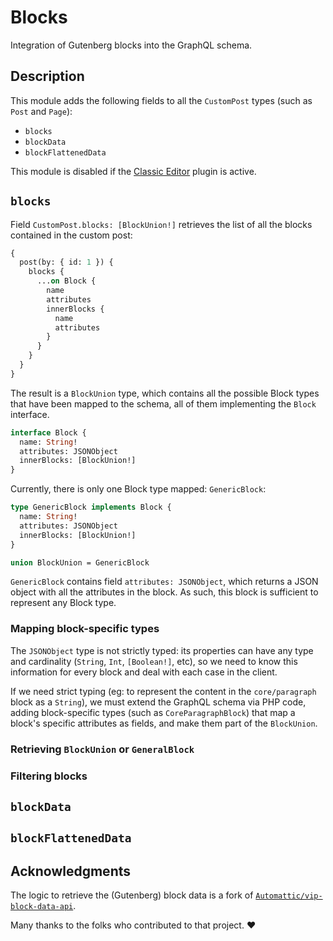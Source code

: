 # Blocks

Integration of Gutenberg blocks into the GraphQL schema.

## Description

This module adds the following fields to all the `CustomPost` types (such as `Post` and `Page`):

- `blocks`
- `blockData`
- `blockFlattenedData`

This module is disabled if the [Classic Editor](https://wordpress.org/plugins/classic-editor/) plugin is active.

## `blocks`

Field `CustomPost.blocks: [BlockUnion!]` retrieves the list of all the blocks contained in the custom post:

```graphql
{
  post(by: { id: 1 }) {
    blocks {
      ...on Block {
        name
        attributes
        innerBlocks {
          name
          attributes
        }
      }
    }
  }
}
```

The result is a `BlockUnion` type, which contains all the possible Block types that have been mapped to the schema, all of them implementing the `Block` interface.

```graphql
interface Block {
  name: String!
  attributes: JSONObject
  innerBlocks: [BlockUnion!]
}
```

Currently, there is only one Block type mapped: `GenericBlock`:

```graphql
type GenericBlock implements Block {
  name: String!
  attributes: JSONObject
  innerBlocks: [BlockUnion!]
}

union BlockUnion = GenericBlock
```

`GenericBlock` contains field `attributes: JSONObject`, which returns a JSON object with all the attributes in the block. As such, this block is sufficient to represent any Block type.

### Mapping block-specific types

The `JSONObject` type is not strictly typed: its properties can have any type and cardinality (`String`, `Int`, `[Boolean!]`, etc), so we need to know this information for every block and deal with each case in the client.

If we need strict typing (eg: to represent the content in the `core/paragraph` block as a `String`), we must extend the GraphQL schema via PHP code, adding block-specific types (such as `CoreParagraphBlock`) that map a block's specific attributes as fields, and make them part of the `BlockUnion`.

### Retrieving `BlockUnion` or `GeneralBlock`

### Filtering blocks

## `blockData`



## `blockFlattenedData`



## Acknowledgments

The logic to retrieve the (Gutenberg) block data is a fork of [`Automattic/vip-block-data-api`](https://github.com/Automattic/vip-block-data-api/).

Many thanks to the folks who contributed to that project. ❤️
